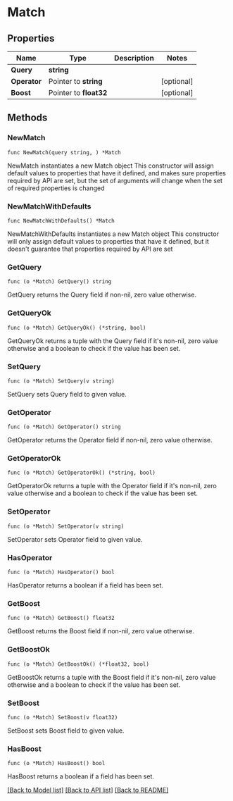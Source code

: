 # Match

## Properties

Name | Type | Description | Notes
------------ | ------------- | ------------- | -------------
**Query** | **string** |  | 
**Operator** | Pointer to **string** |  | [optional] 
**Boost** | Pointer to **float32** |  | [optional] 

## Methods

### NewMatch

`func NewMatch(query string, ) *Match`

NewMatch instantiates a new Match object
This constructor will assign default values to properties that have it defined,
and makes sure properties required by API are set, but the set of arguments
will change when the set of required properties is changed

### NewMatchWithDefaults

`func NewMatchWithDefaults() *Match`

NewMatchWithDefaults instantiates a new Match object
This constructor will only assign default values to properties that have it defined,
but it doesn't guarantee that properties required by API are set

### GetQuery

`func (o *Match) GetQuery() string`

GetQuery returns the Query field if non-nil, zero value otherwise.

### GetQueryOk

`func (o *Match) GetQueryOk() (*string, bool)`

GetQueryOk returns a tuple with the Query field if it's non-nil, zero value otherwise
and a boolean to check if the value has been set.

### SetQuery

`func (o *Match) SetQuery(v string)`

SetQuery sets Query field to given value.


### GetOperator

`func (o *Match) GetOperator() string`

GetOperator returns the Operator field if non-nil, zero value otherwise.

### GetOperatorOk

`func (o *Match) GetOperatorOk() (*string, bool)`

GetOperatorOk returns a tuple with the Operator field if it's non-nil, zero value otherwise
and a boolean to check if the value has been set.

### SetOperator

`func (o *Match) SetOperator(v string)`

SetOperator sets Operator field to given value.

### HasOperator

`func (o *Match) HasOperator() bool`

HasOperator returns a boolean if a field has been set.

### GetBoost

`func (o *Match) GetBoost() float32`

GetBoost returns the Boost field if non-nil, zero value otherwise.

### GetBoostOk

`func (o *Match) GetBoostOk() (*float32, bool)`

GetBoostOk returns a tuple with the Boost field if it's non-nil, zero value otherwise
and a boolean to check if the value has been set.

### SetBoost

`func (o *Match) SetBoost(v float32)`

SetBoost sets Boost field to given value.

### HasBoost

`func (o *Match) HasBoost() bool`

HasBoost returns a boolean if a field has been set.


[[Back to Model list]](../README.md#documentation-for-models) [[Back to API list]](../README.md#documentation-for-api-endpoints) [[Back to README]](../README.md)


